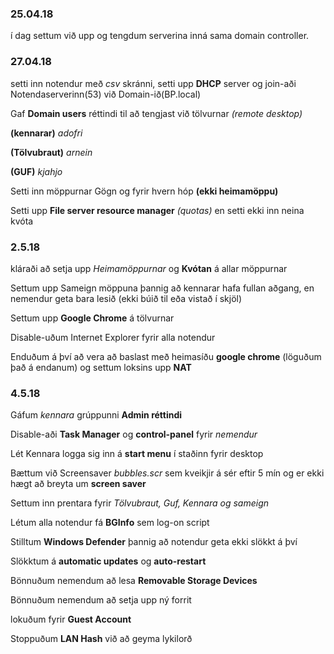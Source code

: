 ### 25.04.18

í dag settum við upp og tengdum serverina inná sama domain controller.

### 27.04.18

setti inn notendur með *csv* skránni, setti upp **DHCP** server og join-aði Notendaserverinn(53) við Domain-ið(BP.local)
	   
   Gaf **Domain users** réttindi til að tengjast við tölvurnar *(remote desktop)*

   **(kennarar)** *adofri*
								       
   **(Tölvubraut)** *arnein*
								       
   **(GUF)** *kjahjo*
								       
   Setti inn möppurnar Gögn og fyrir hvern hóp **(ekki heimamöppu)**
  
   Setti upp **File server resource manager** *(quotas)* en setti ekki inn neina kvóta
   
   
### 2.5.18 

kláraði að setja upp *Heimamöppurnar* og **Kvótan** á allar möppurnar

Settum upp Sameign möppuna þannig að kennarar hafa fullan aðgang, en nemendur geta bara lesið (ekki búið til eða vistað í skjöl)

Settum upp **Google Chrome** á tölvurnar

Disable-uðum Internet Explorer fyrir alla notendur

Enduðum á því að vera að baslast með heimasíðu **google chrome** (löguðum það á endanum) og settum loksins upp **NAT**

### 4.5.18

Gáfum *kennara* grúppunni **Admin réttindi**

Disable-aði **Task Manager** og **control-panel** fyrir *nemendur*

Lét Kennara logga sig inn á **start menu** í staðinn fyrir desktop

Bættum við Screensaver *bubbles.scr* sem kveikjir á sér eftir 5 mín og er ekki hægt að breyta um **screen saver**

Settum inn prentara fyrir *Tölvubraut, Guf, Kennara og sameign*

Létum alla notendur fá **BGInfo** sem log-on script

Stilltum **Windows Defender** þannig að notendur geta ekki slökkt á því

Slökktum á **automatic updates** og **auto-restart**

Bönnuðum nemendum að lesa **Removable Storage Devices**

Bönnuðum nemendum að setja upp ný forrit

lokuðum fyrir **Guest Account**

Stoppuðum **LAN Hash** við að geyma lykilorð
